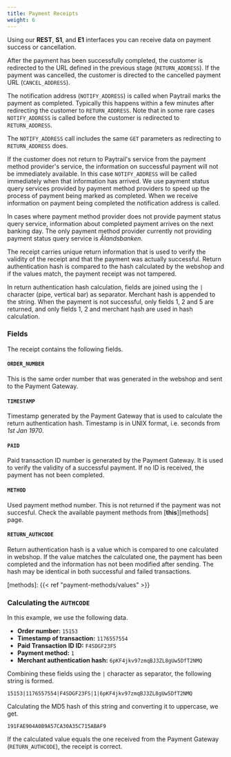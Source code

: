 ```yaml
---
title: Payment Receipts
weight: 6
---
```


Using our **REST**, **S1**, and **E1** interfaces you can receive data on payment success or cancellation.

After the payment has been successfully completed, the customer is redirected to the URL defined in the previous stage (`RETURN_ADDRESS`). If the payment was cancelled, the customer is directed to the cancelled payment URL (`CANCEL_ADDRESS`).

The notification address (`NOTIFY_ADDRESS`) is called when Paytrail marks the payment as completed. Typically this happens within a few minutes after redirecting the customer to `RETURN_ADDRESS`. Note that in some rare cases `NOTIFY_ADDRESS` is called before the customer is redirected to `RETURN_ADDRESS`.

The `NOTIFY_ADDRESS` call includes the same `GET` parameters as redirecting to `RETURN_ADDRESS` does.

If the customer does not return to Paytrail's service from the payment method provider's service, the information on successful payment will not be immediately available. In this case `NOTIFY_ADDRESS` will be called immediately when that information has arrived. We use payment status query services provided by payment method providers to speed up the process of payment being marked as completed. When we receive information on payment being completed the notification address is called.

In cases where payment method provider does not provide payment status query service, information about completed payment arrives on the next banking day. The only payment method provider currently not providing payment status query service is _Ålandsbanken_.

The receipt carries unique return information that is used to verify the validity of the receipt and that the payment was actually successful. Return authentication hash is compared to the hash calculated by the webshop and if the values match, the payment receipt was not tampered.

In return authentication hash calculation, fields are joined using the `|` character (pipe, vertical bar) as separator. Merchant hash is appended to the string. When the payment is not successful, only fields 1, 2 and 5 are returned, and only fields 1, 2 and merchant hash are used in hash calculation.

### Fields

The receipt contains the following fields.

#### `ORDER_NUMBER`
This is the same order number that was generated in the webshop and sent to the Payment Gateway.

#### `TIMESTAMP`
Timestamp generated by the Payment Gateway that is used to calculate the return authentication hash. Timestamp is in UNIX format, i.e. seconds from _1st Jan 1970_.

#### `PAID`
Paid transaction ID number is generated by the Payment Gateway. It is used to verify the validity of a successful payment. If no ID is received, the payment has not been completed.

#### `METHOD`
Used payment method number. This is not returned if the payment was not succesful. Check the available payment methods from [**this**][methods] page.

#### `RETURN_AUTHCODE`
Return authentication hash is a value which is compared to one calculated in webshop. If the value matches the calculated one, the payment has been completed and the information has not been modified after sending. The hash may be identical in both successful and failed transactions.

[methods]: {{< ref "payment-methods/values" >}}

### Calculating the `AUTHCODE`

In this example, we use the following data.

* **Order number:** `15153`
* **Timestamp of transaction:** `1176557554`
* **Paid Transaction ID ID:** `F4SDGF23FS`
* **Payment method:** `1`
* **Merchant authentication hash:** `6pKF4jkv97zmqBJ3ZL8gUw5DfT2NMQ`

Combining these fields using the `|` character as separator, the following string is formed.

```plain
15153|1176557554|F4SDGF23FS|1|6pKF4jkv97zmqBJ3ZL8gUw5DfT2NMQ
```

Calculating the MD5 hash of this string and converting it to uppercase, we get.

```plain
191FAE904A0B9A57CA30A35C715ABAF9
```

If the calculated value equals the one received from the Payment Gateway (`RETURN_AUTHCODE`), the receipt is correct.
